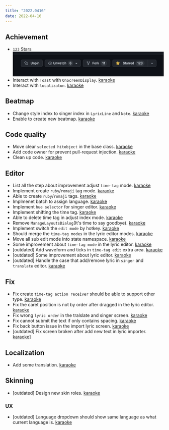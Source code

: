 ```yaml
---
title: "2022.0416"
date: 2022-04-16
---
```


## Achievement

- `123` Stars  
  ![](res/2022-04-16-16-36-33.png)
- Interact with `Toast` with `OnScreenDisplay`. [karaoke](#1200@andy840119)
- Interact with `localizaton`. [karaoke](#1266@andy840119)

## Beatmap

- Change style index to singer index in `LyricLine` and `Note`. [karaoke](#192@andy840119)
- Enable to create new beatmap. [karaoke](#163@andy840119)

## Code quality

- Move clear `selected hitobject` in the base class. [karaoke](#1249@andy840119)
- Add code owner for prevent pull-request injection. [karaoke](#1253@andy840119)
- Clean up code. [karaoke](#1261@andy840119)

## Editor

- List all the step about improvement adjust `time-tag` mode. [karaoke](#1169#1213@andy840119)
- Implement create `ruby`/`romaji` tag mode. [karaoke](#1023@andy840119)
- Able to create `ruby`/`romaji` tags. [karaoke](#1236@andy840119)
- Implmenet batch to assign language. [karaoke](#1170#1237@andy840119)
- Implement `hue selector` for singer editor. [karaoke](#1041#1224@andy840119)
- Implement shifting the time tag. [karaoke](#1241@andy840119)
- Able to delete time tag in adjust index mode. [karaoke](#1243@andy840119)
- Remove `ManageLayoutsDialog`(It's time to say goodbye). [karaoke](#1220#1224@andy840119)
- Implement switch the `edit mode` by hotkey. [karaoke](#1195#1245@andy840119)
- Should merge the `time-tag modes` in the lyric editor modes. [karaoke](#1246#1247@andy840119)
- Move all sub edit mode into state namespace. [karaoke](#1248@andy840119)
- Some improvement about `time-tag mode` in the lyric editor. [karaoke](#1113@andy840119)
- [outdated] Add waveform and ticks in `time-tag edit` extra area. [karaoke](#671@andy840119)
- [outdated] Some improvement about lyric editor. [karaoke](#1052@andy840119)
- [outdated] Handle the case that add/remove lyric in `singer` and `translate` editor. [karaoke](#1050@andy840119)

## Fix

- Fix create `time-tag action receiver` should be able to support other type. [karaoke](#1240@andy840119)
- Fix the caret position is not by order after dragged in the lyric editor. [karaoke](#1251@andy840119)
- Fix wrong `lyric order` in the tralslate and singer screen. [karaoke](#1239#1250@andy840119)
- Fix cannot submit the text if only contains spacing. [karaoke](#1254#1255@andy840119)
- Fix back button issue in the import lyric screen. [karaoke](#1256@andy840119)
- [outdated] Fix screen broken after add new text in lyric importer. [karaoke](#1004@andy840119)]

## Localization

- Add some translation. [karaoke](#1268@andy840119)

## Skinning

- [outdated] Design new skin roles. [karaoke](#37@andy840119)

### UX

- [outdated] Language dropdown should show same language as what current language is. [karaoke](#831@andy840119)

